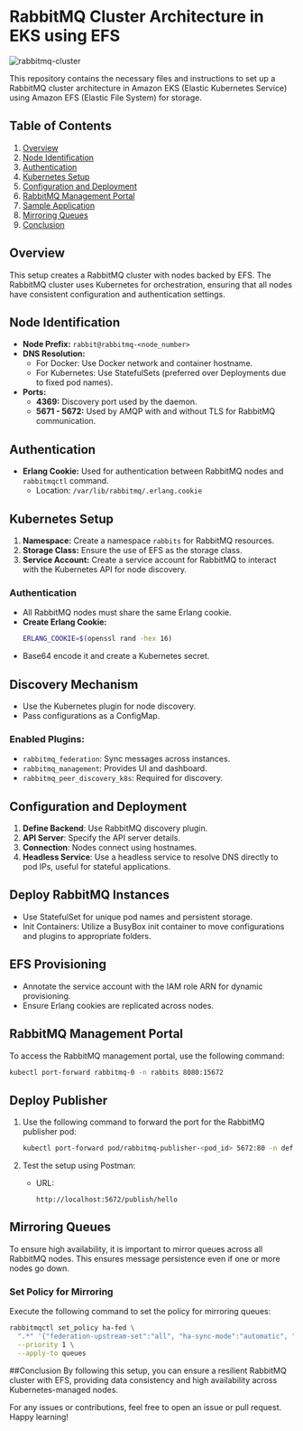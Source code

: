 # RabbitMQ Cluster Architecture in EKS using EFS 
![rabbitmq-cluster](https://github.com/asttle/eks-rabbitmq-cluster-using-efs/assets/64640283/679fc471-7afc-4d90-bc2a-47a83a1d98de)

This repository contains the necessary files and instructions to set up a RabbitMQ cluster architecture in Amazon EKS (Elastic Kubernetes Service) using Amazon EFS (Elastic File System) for storage.

## Table of Contents
1. [Overview](#overview)
2. [Node Identification](#node-identification)
3. [Authentication](#authentication)
4. [Kubernetes Setup](#kubernetes-setup)
5. [Configuration and Deployment](#configuration-and-deployment)
6. [RabbitMQ Management Portal](#rabbitmq-management-portal)
7. [Sample Application](#sample-application)
8. [Mirroring Queues](#mirroring-queues)
9. [Conclusion](#conclusion)

## Overview
This setup creates a RabbitMQ cluster with nodes backed by EFS. The RabbitMQ cluster uses Kubernetes for orchestration, ensuring that all nodes have consistent configuration and authentication settings.

## Node Identification
- **Node Prefix:** `rabbit@rabbitmq-<node_number>`
- **DNS Resolution:** 
  - For Docker: Use Docker network and container hostname.
  - For Kubernetes: Use StatefulSets (preferred over Deployments due to fixed pod names).
- **Ports:**
  - **4369:** Discovery port used by the daemon.
  - **5671 - 5672:** Used by AMQP with and without TLS for RabbitMQ communication.

## Authentication
- **Erlang Cookie:** Used for authentication between RabbitMQ nodes and `rabbitmqctl` command.
  - Location: `/var/lib/rabbitmq/.erlang.cookie`

## Kubernetes Setup
1. **Namespace:** Create a namespace `rabbits` for RabbitMQ resources.
2. **Storage Class:** Ensure the use of EFS as the storage class.
3. **Service Account:** Create a service account for RabbitMQ to interact with the Kubernetes API for node discovery.

### Authentication
- All RabbitMQ nodes must share the same Erlang cookie.
- **Create Erlang Cookie:**
  ```bash
  ERLANG_COOKIE=$(openssl rand -hex 16)
  ```
- Base64 encode it and create a Kubernetes secret.

## Discovery Mechanism
- Use the Kubernetes plugin for node discovery.
- Pass configurations as a ConfigMap.

### Enabled Plugins:
- `rabbitmq_federation`: Sync messages across instances.
- `rabbitmq_management`: Provides UI and dashboard.
- `rabbitmq_peer_discovery_k8s`: Required for discovery.

## Configuration and Deployment
1. **Define Backend**: Use RabbitMQ discovery plugin.
2. **API Server**: Specify the API server details.
3. **Connection**: Nodes connect using hostnames.
4. **Headless Service**: Use a headless service to resolve DNS directly to pod IPs, useful for stateful applications.

## Deploy RabbitMQ Instances
- Use StatefulSet for unique pod names and persistent storage.
- Init Containers: Utilize a BusyBox init container to move configurations and plugins to appropriate folders.

## EFS Provisioning
- Annotate the service account with the IAM role ARN for dynamic provisioning.
- Ensure Erlang cookies are replicated across nodes.

## RabbitMQ Management Portal
To access the RabbitMQ management portal, use the following command:
```bash
kubectl port-forward rabbitmq-0 -n rabbits 8080:15672
```
## Deploy Publisher

1. Use the following command to forward the port for the RabbitMQ publisher pod:
    ```bash
    kubectl port-forward pod/rabbitmq-publisher-<pod_id> 5672:80 -n default
    ```

2. Test the setup using Postman:
    - URL: 
      ```
      http://localhost:5672/publish/hello
      ```

## Mirroring Queues

To ensure high availability, it is important to mirror queues across all RabbitMQ nodes. This ensures message persistence even if one or more nodes go down.

### Set Policy for Mirroring

Execute the following command to set the policy for mirroring queues:

```bash
rabbitmqctl set_policy ha-fed \
  ".*" '{"federation-upstream-set":"all", "ha-sync-mode":"automatic", "ha-mode":"nodes", "ha-params":["rabbit@rabbitmq-0.rabbitmq.rabbits.svc.cluster.local","rabbit@rabbitmq-1.rabbitmq.rabbits.svc.cluster.local","rabbit@rabbitmq-2.rabbitmq.rabbits.svc.cluster.local"]}' \
  --priority 1 \
  --apply-to queues
```
##Conclusion
By following this setup, you can ensure a resilient RabbitMQ cluster with EFS, providing data consistency and high availability across Kubernetes-managed nodes.

For any issues or contributions, feel free to open an issue or pull request.
Happy learning!





